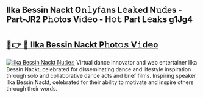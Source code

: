 ## Ilka Bessin Nackt O𝚗𝚕yf𝚊ns L𝚎a𝚔ed N𝚞𝚍es - Part-JR2 P𝚑𝚘tos Vi𝚍𝚎o - H𝚘𝚝 Part L𝚎a𝚔s g1Jg4

# <h2><a href="http://kf2zho4.oniu.top/?m=Ilka+Bessin+Nackt">🔗👉 🔴 Ilka Bessin Nackt P𝚑ot𝚘𝚜 V𝚒d𝚎o</a></h2>

[![Ilka Bessin Nackt Nu𝚍e𝚜](https://i.imgur.com/0qMVB7G.gif)](http://kf2zho4.oniu.top/?m=Ilka+Bessin+Nackt)
Virtual dance innovator and web entertainer Ilka Bessin Nackt, celebrated for disseminating dance and lifestyle inspiration through solo and collaborative dance acts and brief films. Inspiring speaker Ilka Bessin Nackt, celebrated for their ability to motivate and inspire others through their words.  
